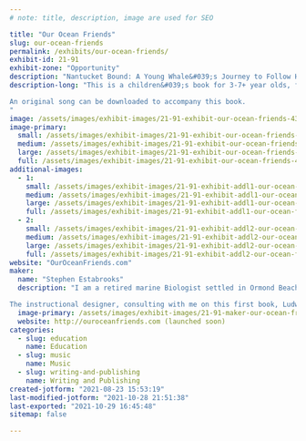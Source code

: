 ```yaml
---
# note: title, description, image are used for SEO

title: "Our Ocean Friends"
slug: our-ocean-friends
permalink: /exhibits/our-ocean-friends/
exhibit-id: 21-91
exhibit-zone: "Opportunity"
description: "Nantucket Bound: A Young Whale&#039;s Journey to Follow His Dream"
description-long: "This is a children&#039;s book for 3-7+ year olds, following the journey of a young whale, along with his mother, up the Eastern Atlantic. On this trip, they encounter all sorts of marine life and he learns all the things that a young whale must learn. He longs to be a teacher himself, teaching the world about protecting the oceans and ALL its inhabitants.

An original song can be downloaded to accompany this book.
"
image: /assets/images/exhibit-images/21-91-exhibit-our-ocean-friends-43-cover-4431-large.png
image-primary: 
  small: /assets/images/exhibit-images/21-91-exhibit-our-ocean-friends-43-cover-4431-small.png
  medium: /assets/images/exhibit-images/21-91-exhibit-our-ocean-friends-43-cover-4431-medium.png
  large: /assets/images/exhibit-images/21-91-exhibit-our-ocean-friends-43-cover-4431-large.png
  full: /assets/images/exhibit-images/21-91-exhibit-our-ocean-friends-43-cover-4431-full.png
additional-images: 
  - 1:
    small: /assets/images/exhibit-images/21-91-exhibit-addl1-our-ocean-friends-ocean-friends-logo-blue-words-small.png
    medium: /assets/images/exhibit-images/21-91-exhibit-addl1-our-ocean-friends-ocean-friends-logo-blue-words-medium.png
    large: /assets/images/exhibit-images/21-91-exhibit-addl1-our-ocean-friends-ocean-friends-logo-blue-words-large.png
    full: /assets/images/exhibit-images/21-91-exhibit-addl1-our-ocean-friends-ocean-friends-logo-blue-words-full.png
  - 2:
    small: /assets/images/exhibit-images/21-91-exhibit-addl2-our-ocean-friends-oof-whale-song-writer-sle-1024x1024-small.png
    medium: /assets/images/exhibit-images/21-91-exhibit-addl2-our-ocean-friends-oof-whale-song-writer-sle-1024x1024-medium.png
    large: /assets/images/exhibit-images/21-91-exhibit-addl2-our-ocean-friends-oof-whale-song-writer-sle-1024x1024-large.png
    full: /assets/images/exhibit-images/21-91-exhibit-addl2-our-ocean-friends-oof-whale-song-writer-sle-1024x1024-full.png
website: "OurOceanFriends.com"
maker: 
  name: "Stephen Estabrooks"
  description: "I am a retired marine Biologist settled in Ormond Beach, now writing stories for children and helping to spark their interest and concerns over the plight of our oceans.

The instructional designer, consulting with me on this first book, Ludwika Goodson, also will be at the exhibit. We are partners in OurOceanFriends.com."
  image-primary: /assets/images/exhibit-images/21-91-maker-our-ocean-friends-cover-medium.png
  website: http://ouroceanfriends.com (launched soon)
categories: 
  - slug: education
    name: Education
  - slug: music
    name: Music
  - slug: writing-and-publishing
    name: Writing and Publishing
created-jotform: "2021-08-23 15:53:19"
last-modified-jotform: "2021-10-28 21:51:38"
last-exported: "2021-10-29 16:45:48"
sitemap: false

---
```

